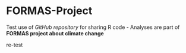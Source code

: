 # FORMAS-Project

Test use of *GitHub repository* for sharing R code - Analyses are part of **FORMAS project about climate change**

re-test